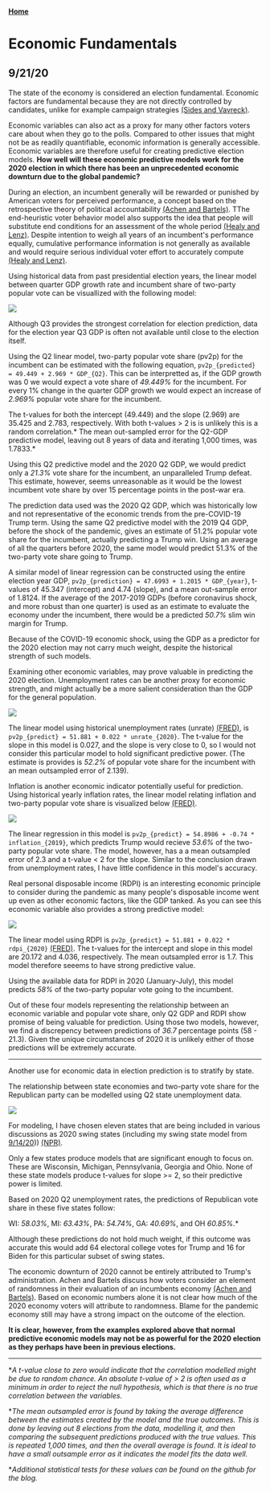 #### [Home](https://cassidybargell.github.io/election_analytics/)

# Economic Fundamentals 
## 9/21/20

The state of the economy is considered an election fundamental. Economic factors are fundamental because they are not directly controlled by candidates, unlike for example campaign strategies  [(Sides and Vavreck)](https://muse-jhu-edu.ezp-prod1.hul.harvard.edu/book/64467). 
 
Economic variables can also act as a proxy for many other factors voters care about when they go to the polls. Compared to other issues that might not be as readily quantifiable, economic information is generally accessible. Economic variables are therefore useful for creating predictive election models. **How well will these economic predictive models work for the 2020 election in which there has been an unprecedented economic downturn due to the global pandemic?**

During an election, an incumbent generally will be rewarded or punished by American voters for perceived performance, a concept based on the retrospective theory of political accountability [(Achen and Bartels)](https://muse-jhu-edu.ezp-prod1.hul.harvard.edu/book/64646). TThe end-heuristic voter behavior model also supports the idea that people will substitute end conditions for an assessment of the whole period [(Healy and Lenz)](https://www-jstor-org.ezp-prod1.hul.harvard.edu/stable/24363467?seq=1#metadata_info_tab_contents). Despite intention to weigh all years of an incumbent's performance equally, cumulative performance information is not generally as available and would require serious individual voter effort to accurately compute [(Healy and Lenz)](https://www-jstor-org.ezp-prod1.hul.harvard.edu/stable/24363467?seq=1#metadata_info_tab_contents). 

Using historical data from past presidential election years, the linear model between quarter GDP growth rate and incumbent share of two-party popular vote can be visuallized with the following model:

![](../figures/gdp_v_pv2p.png)

Although Q3 provides the strongest correlation for election prediction, data for the election year Q3 GDP is often not available until close to the election itself.

Using the Q2 linear model, two-party popular vote share (pv2p) for the incumbent can be estimated with the following equation, `pv2p_{predicted} = 49.449 + 2.969 * GDP_{Q2}`. This can be interpretted as, if the GDP growth was 0 we would expect a vote share of *49.449%* for the incumbent. For every 1% change in the quarter GDP growth we would expect an increase of *2.969%* popular vote share for the incumbent. 

The t-values for both the intercept (49.449) and the slope (2.969) are 35.425 and 2.783, respectively. With both t-values > 2 is is unlikely this is a random correlation.* 
The mean out-sampled error for the Q2-GDP predictive model, leaving out 8 years of data and iterating 1,000 times, was 1.7833.*

Using this Q2 predictive model and the 2020 Q2 GDP, we would predict only a *21.3%* vote share for the incumbent, an unparalleled Trump defeat. This estimate, however, seems unreasonable as it would be the lowest incumbent vote share by over 15 percentage points in the post-war era.

The prediction data used was the 2020 Q2 GDP, which was historically low and not representative of the economic trends from the pre-COVID-19 Trump term. Using the same Q2 predictive model with the 2019 Q4 GDP, before the shock of the pandemic, gives an estimate of 51.2% popular vote share for the incumbent, actually predicting a Trump win. Using an average of all the quarters before 2020, the same model would predict 51.3% of the two-party vote share going to Trump. 

A similar model of linear regression can be constructed using the entire election year GDP, `pv2p_{prediction} = 47.6993 + 1.2015 * GDP_{year}`, t-values of 45.347 (intercept) and 4.74 (slope), and a mean out-sample error of 1.8124. If the average of the 2017-2019 GDPs (before coronavirus shock, and more robust than one quarter) is used as an estimate to evaluate the economy under the incumbent, there would be a predicted *50.7%* slim win margin for Trump.

Because of the COVID-19 economic shock, using the GDP as a predictor for the 2020 election may not carry much weight, despite the historical strength of such models. 

Examining other economic variables, may prove valuable in predicting the 2020 election. Unemployment rates can be another proxy for economic strength, and might actually be a more salient consideration than the GDP for the general population.

![](../figures/unemployment_lm.png)

The linear model using historical unemployment rates (unrate) [(FRED)](https://fred.stlouisfed.org/series/UNRATE), is `pv2p_{predict} = 51.881 + 0.022 * unrate_{2020}`. The t-value for the slope in this model is 0.027, and the slope is very close to 0, so I would not consider this particular model to hold significant predictive power. (The estimate is provides is *52.2%* of popular vote share for the incumbent with an mean outsampled error of 2.139). 

Inflation is another economic indicator potentially useful for prediction. Using historical yearly inflation rates, the linear model relating inflation and two-party popular vote share is visualized below [(FRED)](https://fred.stlouisfed.org/series/FPCPITOTLZGUSA). 

![](../figures/inflate_lm.png)

The linear regression in this model is `pv2p_{predict} = 54.8986 + -0.74 * inflation_{2019}`, which predicts Trump would recieve *53.6%* of the two-party popular vote share. The model, however, has a a mean outsampled error of 2.3 and a t-value < 2 for the slope. Similar to the conclusion drawn from unemployment rates, I have little confidence in this model's accuracy. 

Real personal disposable income (RDPI) is an interesting economic principle to consider during the pandemic as many people's disposable income went up even as other economic factors, like the GDP tanked. As you can see this economic variable also provides a strong predictive model:

![](../figures/rdpi_lm.png)

The linear model using RDPI  is `pv2p_{predict} = 51.881 + 0.022 * rdpi_{2020}` [(FRED)](https://fred.stlouisfed.org/series/DSPIC96). The t-values for the intercept and slope in this model are 20.172 and 4.036, respectively. The mean outsampled error is 1.7. This model therefore seeems to have strong predictive value. 

Using the available data for RDPI in 2020 (January-July), this model predicts *58%* of the two-party popular vote going to the incumbent. 

Out of these four models representing the relationship between an economic variable and popular vote share, only Q2 GDP and RDPI show promise of being valuable for prediction. Using those two models, however, we find a discrepency between predictions of *36.7* percentage points (58 - 21.3). Given the unique circumstances of 2020 it is unlikely either of those predictions will be extremely accurate.

<hr>

Another use for economic data in election prediction is to stratify by state.

The relationship between state economies and two-party vote share for the Republican party can be modelled using Q2 state unemployment data.

![](../figures/swing_lm.png)

For modeling, I have chosen  eleven states that are being included in various discussions as 2020 swing states (including my swing state model from [9/14/20](https://cassidybargell.github.io/election_analytics/posts/week_1.html))) [(NPR)](https://www.npr.org/2020/09/16/912004173/2020-electoral-map-ratings-landscape-tightens-some-but-biden-is-still-ahead).

Only a few states produce models that are significant enough to focus on. These are Wisconsin, Michigan, Pennsylvania, Georgia and Ohio. None of these state models produce t-values for slope >= 2, so their predictive power is limited. 

Based on 2020 Q2 unemployment rates, the predictions of Republican vote share in these five states follow: 

WI: *58.03%*, MI: *63.43%*, PA: *54.74%*, GA: *40.69%*, and OH *60.85%*.*

Although these predictions do not hold much weight, if this outcome was accurate this would add 64 electoral college votes for Trump and 16 for Biden for this particular subset of swing states. 

The economic downturn of 2020 cannot be entirely attributed to Trump's administration. Achen and Bartels discuss how voters consider an element of randomness in their evaluation of an incumbents economy [(Achen and Bartels)](https://muse-jhu-edu.ezp-prod1.hul.harvard.edu/book/64646). Based on economic numbers alone it is not clear how much of the 2020 economy voters will attribute to randomness. Blame for  the pandemic economy still may have a strong impact on the outcome of the election.

**It is clear, however, from the examples explored above that normal predictive economic models may not be as powerful for the 2020 election as they perhaps have been in previous elections.**

<hr>

**A t-value close to zero would indicate that the correlation modelled might be due to random chance. An absolute t-value of > 2 is often used as a minimum in order to reject the null hypothesis, which is that there is no true correlation between the variables.*


**The mean outsampled error is found by taking the average difference between the estimates created by the model and the true outcomes. This is done by leaving out 8 elections from the data, modelling it, and then comparing the subsequent predictions produced with the true values. This is repeated 1,000 times, and then the overall average is found. It is ideal to have a small outsample error as it indicates the model fits the data well.*

**Additional statistical tests for these values can be found on the github for the blog.*